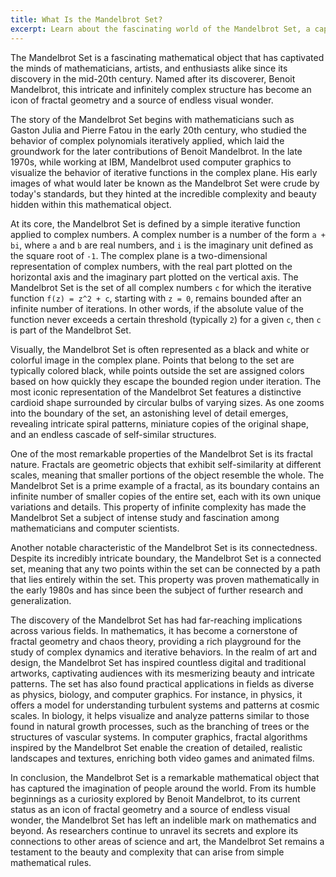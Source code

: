 ```yaml
---
title: What Is the Mandelbrot Set?
excerpt: Learn about the fascinating world of the Mandelbrot Set, a captivating mathematical object that has inspired mathematicians, artists, and enthusiasts alike.
---
```


The Mandelbrot Set is a fascinating mathematical object that has captivated the minds of mathematicians, artists, and enthusiasts alike since its discovery in the mid-20th century. Named after its discoverer, Benoit Mandelbrot, this intricate and infinitely complex structure has become an icon of fractal geometry and a source of endless visual wonder.

The story of the Mandelbrot Set begins with mathematicians such as Gaston Julia and Pierre Fatou in the early 20th century, who studied the behavior of complex polynomials iteratively applied, which laid the groundwork for the later contributions of Benoit Mandelbrot. In the late 1970s, while working at IBM, Mandelbrot used computer graphics to visualize the behavior of iterative functions in the complex plane. His early images of what would later be known as the Mandelbrot Set were crude by today's standards, but they hinted at the incredible complexity and beauty hidden within this mathematical object.

At its core, the Mandelbrot Set is defined by a simple iterative function applied to complex numbers. A complex number is a number of the form `a + bi`, where `a` and `b` are real numbers, and `i` is the imaginary unit defined as the square root of `-1`. The complex plane is a two-dimensional representation of complex numbers, with the real part plotted on the horizontal axis and the imaginary part plotted on the vertical axis. The Mandelbrot Set is the set of all complex numbers `c` for which the iterative function `f(z) = z^2 + c`, starting with `z = 0`, remains bounded after an infinite number of iterations. In other words, if the absolute value of the function never exceeds a certain threshold (typically `2`) for a given `c`, then `c` is part of the Mandelbrot Set.

Visually, the Mandelbrot Set is often represented as a black and white or colorful image in the complex plane. Points that belong to the set are typically colored black, while points outside the set are assigned colors based on how quickly they escape the bounded region under iteration. The most iconic representation of the Mandelbrot Set features a distinctive cardioid shape surrounded by circular bulbs of varying sizes. As one zooms into the boundary of the set, an astonishing level of detail emerges, revealing intricate spiral patterns, miniature copies of the original shape, and an endless cascade of self-similar structures.

One of the most remarkable properties of the Mandelbrot Set is its fractal nature. Fractals are geometric objects that exhibit self-similarity at different scales, meaning that smaller portions of the object resemble the whole. The Mandelbrot Set is a prime example of a fractal, as its boundary contains an infinite number of smaller copies of the entire set, each with its own unique variations and details. This property of infinite complexity has made the Mandelbrot Set a subject of intense study and fascination among mathematicians and computer scientists.

Another notable characteristic of the Mandelbrot Set is its connectedness. Despite its incredibly intricate boundary, the Mandelbrot Set is a connected set, meaning that any two points within the set can be connected by a path that lies entirely within the set. This property was proven mathematically in the early 1980s and has since been the subject of further research and generalization.

The discovery of the Mandelbrot Set has had far-reaching implications across various fields. In mathematics, it has become a cornerstone of fractal geometry and chaos theory, providing a rich playground for the study of complex dynamics and iterative behaviors. In the realm of art and design, the Mandelbrot Set has inspired countless digital and traditional artworks, captivating audiences with its mesmerizing beauty and intricate patterns. The set has also found practical applications in fields as diverse as physics, biology, and computer graphics. For instance, in physics, it offers a model for understanding turbulent systems and patterns at cosmic scales. In biology, it helps visualize and analyze patterns similar to those found in natural growth processes, such as the branching of trees or the structures of vascular systems. In computer graphics, fractal algorithms inspired by the Mandelbrot Set enable the creation of detailed, realistic landscapes and textures, enriching both video games and animated films.

In conclusion, the Mandelbrot Set is a remarkable mathematical object that has captured the imagination of people around the world. From its humble beginnings as a curiosity explored by Benoit Mandelbrot, to its current status as an icon of fractal geometry and a source of endless visual wonder, the Mandelbrot Set has left an indelible mark on mathematics and beyond. As researchers continue to unravel its secrets and explore its connections to other areas of science and art, the Mandelbrot Set remains a testament to the beauty and complexity that can arise from simple mathematical rules.
